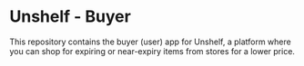 # Unshelf - Buyer

This repository contains the buyer (user) app for Unshelf, a platform where you can shop for expiring or near-expiry items from stores for a lower price. 
